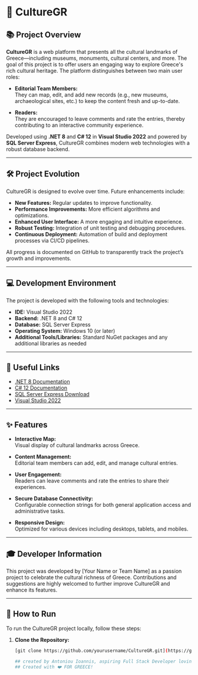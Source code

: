 # 🌟 CultureGR

## 📚 Project Overview
**CultureGR** is a web platform that presents all the cultural landmarks of Greece—including museums, monuments, cultural centers, and more. The goal of this project is to offer users an engaging way to explore Greece's rich cultural heritage. The platform distinguishes between two main user roles:

- **Editorial Team Members:**  
  They can map, edit, and add new records (e.g., new museums, archaeological sites, etc.) to keep the content fresh and up-to-date.

- **Readers:**  
  They are encouraged to leave comments and rate the entries, thereby contributing to an interactive community experience.

Developed using **.NET 8** and **C# 12** in **Visual Studio 2022** and powered by **SQL Server Express**, CultureGR combines modern web technologies with a robust database backend.

---

## 🛠️ Project Evolution
CultureGR is designed to evolve over time. Future enhancements include:
- **New Features:** Regular updates to improve functionality.
- **Performance Improvements:** More efficient algorithms and optimizations.
- **Enhanced User Interface:** A more engaging and intuitive experience.
- **Robust Testing:** Integration of unit testing and debugging procedures.
- **Continuous Deployment:** Automation of build and deployment processes via CI/CD pipelines.

All progress is documented on GitHub to transparently track the project’s growth and improvements.

---

## 💻 Development Environment
The project is developed with the following tools and technologies:
- **IDE:** Visual Studio 2022
- **Backend:** .NET 8 and C# 12
- **Database:** SQL Server Express
- **Operating System:** Windows 10 (or later)
- **Additional Tools/Libraries:** Standard NuGet packages and any additional libraries as needed

---

## 🔗 Useful Links
- [.NET 8 Documentation](https://dotnet.microsoft.com/en-us/)
- [C# 12 Documentation](https://docs.microsoft.com/en-us/dotnet/csharp/)
- [SQL Server Express Download](https://www.microsoft.com/en-us/sql-server/sql-server-downloads)
- [Visual Studio 2022](https://visualstudio.microsoft.com/vs/)

---

## ✨ Features
- **Interactive Map:**  
  Visual display of cultural landmarks across Greece.

- **Content Management:**  
  Editorial team members can add, edit, and manage cultural entries.

- **User Engagement:**  
  Readers can leave comments and rate the entries to share their experiences.

- **Secure Database Connectivity:**  
  Configurable connection strings for both general application access and administrative tasks.

- **Responsive Design:**  
  Optimized for various devices including desktops, tablets, and mobiles.

---

## 🎓 Developer Information
This project was developed by [Your Name or Team Name] as a passion project to celebrate the cultural richness of Greece. Contributions and suggestions are highly welcomed to further improve CultureGR and enhance its features.

---

## 🚀 How to Run
To run the CultureGR project locally, follow these steps:

1. **Clone the Repository:**
   ```bash
   [git clone https://github.com/yourusername/CultureGR.git](https://github.com/AntoniouIoannis/myCodingFactoryExamsFinalProject.git)
   
   ## created by Antoniou Ioannis, aspiring Full Stack Developer loving especialy .NET / ASP NET.
   ## Created with ❤️ FOR GREECE!
